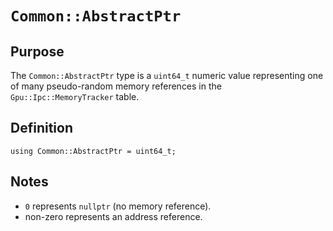 `Common::AbstractPtr`
=====================

## Purpose

The `Common::AbstractPtr` type is a `uint64_t` numeric value representing one of many pseudo-random memory references
in the `Gpu::Ipc::MemoryTracker` table.

## Definition

`using Common::AbstractPtr = uint64_t;`

## Notes

* `0` represents `nullptr` (no memory reference).
* non-zero represents an address reference.

